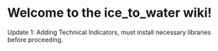 # Welcome to the ice_to_water wiki!
Update 1: Adding Technical Indicators, must install necessary libraries before proceeding.
